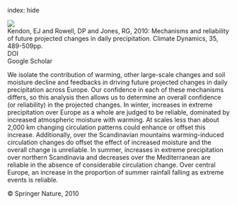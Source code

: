 index: hide

<div class="Citation">
    <div class="Citation-thumb CitationThumb-linked"  data-href="https://doi.org/10.1007/s00382-009-0639-z">
      <img src="https://static.claimspace.cloud/climate-study-static/refs/thumbs/12/Kendon_et_al_2010-thumb.png" />
    </div>

  <div class="Citation-body">
    <div class="Citation-text">Kendon, EJ and Rowell, DP and Jones, RG, 2010: Mechanisms and reliability of future projected changes in daily precipitation. <span class="Article-journal">Climate Dynamics, </span><span class="Article-volume">35, </span>489-509pp.</div>
    <div class="Citation-links">
      <div class="CitationLink" data-href="https://doi.org/10.1007/s00382-009-0639-z">
        <div class="CitationLink-icon CitationLink-Doi"></div>
        <div class="CitationLink-text">DOI</div>
      </div>
      <div class="CitationLink" data-href="https://scholar.google.com/scholar?q=10.1007/s00382-009-0639-z">
        <div class="CitationLink-icon CitationLink-Scholar"></div>
        <div class="CitationLink-text">Google Scholar</div>
      </div>
    </div>
  </div>
</div>

We isolate the contribution of warming, other large-scale changes and soil moisture decline and feedbacks in driving future projected changes in daily precipitation across Europe. Our confidence in each of these mechanisms differs, so this analysis then allows us to determine an overall confidence (or reliability) in the projected changes. In winter, increases in extreme precipitation over Europe as a whole are judged to be reliable, dominated by increased atmospheric moisture with warming. At scales less than about 2,000 km changing circulation patterns could enhance or offset this increase. Additionally, over the Scandinavian mountains warming-induced circulation changes do offset the effect of increased moisture and the overall change is unreliable. In summer, increases in extreme precipitation over northern Scandinavia and decreases over the Mediterranean are reliable in the absence of considerable circulation change. Over central Europe, an increase in the proportion of summer rainfall falling as extreme events is reliable.

<div class="Citation-copy">
&copy; Springer Nature, 2010
</div>